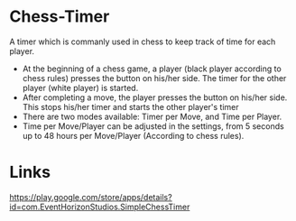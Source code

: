 # Chess-Timer

A timer which is commanly used in chess to keep track of time for each player.
- At the beginning of a chess game, a player (black player according to chess rules) presses the button on his/her side.
The timer for the other player (white player) is started.
- After completing a move, the player presses the button on his/her side. This stops his/her timer and starts the other player's timer
- There are two modes available: Timer per Move, and Time per Player.
- Time per Move/Player can be adjusted in the settings, from 5 seconds up to 48 hours per Move/Player (According to chess rules).

# Links
https://play.google.com/store/apps/details?id=com.EventHorizonStudios.SimpleChessTimer
